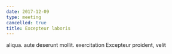 ```yaml
---
date: 2017-12-09
type: meeting
cancelled: true
title: Excepteur laboris
---
```

aliqua. aute deserunt mollit. exercitation Excepteur proident, velit